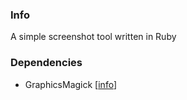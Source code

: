 ### Info

A simple screenshot tool written in Ruby

### Dependencies

- GraphicsMagick [[info](http://www.graphicsmagick.org/README.html)]